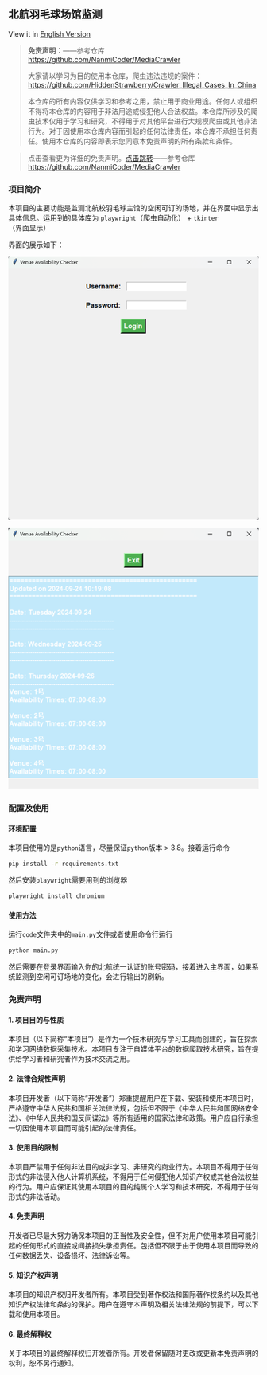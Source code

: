 ## 北航羽毛球场馆监测

View it in [English Version](README.md)

> **免责声明：**——参考仓库
> https://github.com/NanmiCoder/MediaCrawler <br>
>
> 大家请以学习为目的使用本仓库，爬虫违法违规的案件：https://github.com/HiddenStrawberry/Crawler_Illegal_Cases_In_China  <br>
>
> 本仓库的所有内容仅供学习和参考之用，禁止用于商业用途。任何人或组织不得将本仓库的内容用于非法用途或侵犯他人合法权益。本仓库所涉及的爬虫技术仅用于学习和研究，不得用于对其他平台进行大规模爬虫或其他非法行为。对于因使用本仓库内容而引起的任何法律责任，本仓库不承担任何责任。使用本仓库的内容即表示您同意本免责声明的所有条款和条件。

> 点击查看更为详细的免责声明。[点击跳转](#disclaimer)——参考仓库
https://github.com/NanmiCoder/MediaCrawler <br>
### 项目简介

本项目的主要功能是监测北航校羽毛球主馆的空闲可订的场地，并在界面中显示出具体信息。运用到的具体库为 `playwright`（爬虫自动化） + `tkinter`（界面显示）

界面的展示如下：

![](image/login.png)

![](image/venue_text.png)

### 配置及使用

#### 环境配置

本项目使用的是`python`语言，尽量保证`python`版本 > 3.8。接着运行命令

```bash
pip install -r requirements.txt
```

然后安装`playwright`需要用到的浏览器

```bash
playwright install chromium
```

#### 使用方法

运行`code`文件夹中的`main.py`文件或者使用命令行运行

```bash
python main.py
```

然后需要在登录界面输入你的北航统一认证的账号密码，接着进入主界面，如果系统监测到空闲可订场地的变化，会进行输出的刷新。

### 免责声明
<div id="disclaimer"> 

#### 1. 项目目的与性质
本项目（以下简称“本项目”）是作为一个技术研究与学习工具而创建的，旨在探索和学习网络数据采集技术。本项目专注于自媒体平台的数据爬取技术研究，旨在提供给学习者和研究者作为技术交流之用。

#### 2. 法律合规性声明
本项目开发者（以下简称“开发者”）郑重提醒用户在下载、安装和使用本项目时，严格遵守中华人民共和国相关法律法规，包括但不限于《中华人民共和国网络安全法》、《中华人民共和国反间谍法》等所有适用的国家法律和政策。用户应自行承担一切因使用本项目而可能引起的法律责任。

#### 3. 使用目的限制
本项目严禁用于任何非法目的或非学习、非研究的商业行为。本项目不得用于任何形式的非法侵入他人计算机系统，不得用于任何侵犯他人知识产权或其他合法权益的行为。用户应保证其使用本项目的目的纯属个人学习和技术研究，不得用于任何形式的非法活动。

#### 4. 免责声明
开发者已尽最大努力确保本项目的正当性及安全性，但不对用户使用本项目可能引起的任何形式的直接或间接损失承担责任。包括但不限于由于使用本项目而导致的任何数据丢失、设备损坏、法律诉讼等。

#### 5. 知识产权声明
本项目的知识产权归开发者所有。本项目受到著作权法和国际著作权条约以及其他知识产权法律和条约的保护。用户在遵守本声明及相关法律法规的前提下，可以下载和使用本项目。

#### 6. 最终解释权
关于本项目的最终解释权归开发者所有。开发者保留随时更改或更新本免责声明的权利，恕不另行通知。
</div>